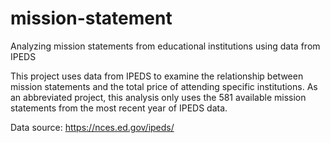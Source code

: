 # mission-statement
Analyzing mission statements from educational institutions using data from IPEDS

This project uses data from IPEDS to examine the relationship between mission statements and the total price of attending specific institutions. As an abbreviated project, this analysis only uses the 581 available mission statements from the most recent year of IPEDS data.

Data source: https://nces.ed.gov/ipeds/
